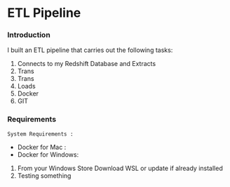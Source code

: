 # ETL Pipeline

### Introduction
I built an ETL pipeline that carries out the following tasks:

1. Connects to my Redshift Database and Extracts
2. Trans
3. Trans
4. Loads
5. Docker
6. GIT

### Requirements
    System Requirements : 
- Docker for Mac :
- Docker for Windows:
1. From your Windows Store Download WSL or update if already installed
2. Testing something
  

